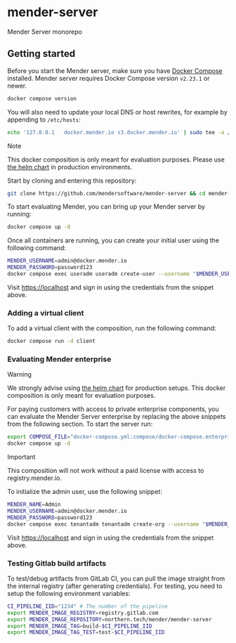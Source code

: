 # mender-server

Mender Server monorepo

## Getting started

Before you start the Mender server, make sure you have [Docker Compose](https://docs.docker.com/compose/install/) installed.
Mender server requires Docker Compose version `v2.23.1` or newer.

```bash
docker compose version
```

You will also need to update your local DNS or host rewrites, for example by appending to `/etc/hosts`:

```bash
echo '127.0.0.1   docker.mender.io s3.docker.mender.io' | sudo tee -a /etc/hosts
```

> [!NOTE]
> This docker composition is only meant for evaluation purposes.
> Please use [the helm chart](https://github.com/mendersoftware/mender-helm) in production environments.

Start by cloning and entering this repository:

```bash
git clone https://github.com/mendersoftware/mender-server && cd mender-server
```

To start evaluating Mender, you can bring up your Mender server by running:

```bash
docker compose up -d
```

Once all containers are running, you can create your initial user using the following command:

```bash
MENDER_USERNAME=admin@docker.mender.io
MENDER_PASSWORD=password123
docker compose exec useradm useradm create-user --username "$MENDER_USERNAME" --password "$MENDER_PASSWORD"
```

Visit [https://localhost](https://localhost) and sign in using the credentials from the snippet above.

### Adding a virtual client

To add a virtual client with the composition, run the following command:

```bash
docker compose run -d client
```

### Evaluating Mender enterprise

> [!WARNING]
> We strongly advise using [the helm chart](https://github.com/mendersoftware/mender-helm) for production setups.
> This docker composition is only meant for evaluation purposes.

For paying customers with access to private enterprise components, you can evaluate the Mender Server enterprise by replacing the above snippets from the following section.
To start the server run:

```bash
export COMPOSE_FILE="docker-compose.yml:compose/docker-compose.enterprise.yml"
docker compose up -d
```

> [!IMPORTANT]
> This composition will not work without a paid license with access to registry.mender.io.

To initialize the admin user, use the following snippet:

```bash
MENDER_NAME=Admin
MENDER_USERNAME=admin@docker.mender.io
MENDER_PASSWORD=password123
docker compose exec tenantadm tenantadm create-org --username "$MENDER_USERNAME" --password "$MENDER_PASSWORD" --name "$MENDER_NAME"
```

Visit [https://localhost](https://localhost) and sign in using the credentials from the snippet above.

### Testing Gitlab build artifacts

To test/debug artifacts from GitLab CI, you can pull the image straight from the internal registry (after generating credentials).
For testing, you need to setup the following environment variables:

```bash
CI_PIPELINE_IID="1234" # The number of the pipeline
export MENDER_IMAGE_REGISTRY=registry.gitlab.com
export MENDER_IMAGE_REPOSITORY=northern.tech/mender/mender-server
export MENDER_IMAGE_TAG=build-$CI_PIPELINE_IID
export MENDER_IMAGE_TAG_TEST=test-$CI_PIPELINE_IID
```

